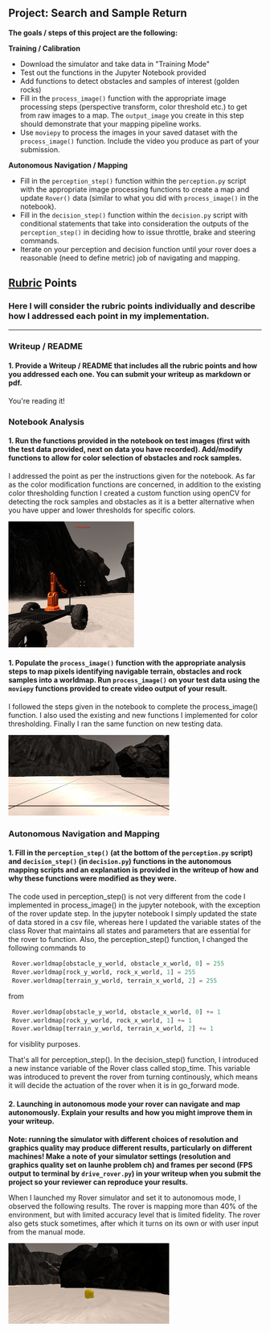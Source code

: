 ## Project: Search and Sample Return

**The goals / steps of this project are the following:**  

**Training / Calibration**  

* Download the simulator and take data in "Training Mode"
* Test out the functions in the Jupyter Notebook provided
* Add functions to detect obstacles and samples of interest (golden rocks)
* Fill in the `process_image()` function with the appropriate image processing steps (perspective transform, color threshold etc.) to get from raw images to a map.  The `output_image` you create in this step should demonstrate that your mapping pipeline works.
* Use `moviepy` to process the images in your saved dataset with the `process_image()` function.  Include the video you produce as part of your submission.

**Autonomous Navigation / Mapping**

* Fill in the `perception_step()` function within the `perception.py` script with the appropriate image processing functions to create a map and update `Rover()` data (similar to what you did with `process_image()` in the notebook).
* Fill in the `decision_step()` function within the `decision.py` script with conditional statements that take into consideration the outputs of the `perception_step()` in deciding how to issue throttle, brake and steering commands.
* Iterate on your perception and decision function until your rover does a reasonable (need to define metric) job of navigating and mapping.  

[//]: # (Image References)

[image1]: ./misc/rover_image.jpg
[image2]: ./calibration_images/example_grid1.jpg
[image3]: ./calibration_images/example_rock1.jpg

## [Rubric](https://review.udacity.com/#!/rubrics/916/view) Points
### Here I will consider the rubric points individually and describe how I addressed each point in my implementation.  

---
### Writeup / README

#### 1. Provide a Writeup / README that includes all the rubric points and how you addressed each one.  You can submit your writeup as markdown or pdf.  

You're reading it!

### Notebook Analysis

#### 1. Run the functions provided in the notebook on test images (first with the test data provided, next on data you have recorded). Add/modify functions to allow for color selection of obstacles and rock samples.
I addressed the point as per the instructions given for the notebook. As far as the color modification functions are concerned, in addition to the existing color thresholding function I created a custom function using openCV for detecting the rock samples and obstacles as it is a better alternative when you have upper and lower thresholds for specific colors.

![alt text][image1]

#### 1. Populate the `process_image()` function with the appropriate analysis steps to map pixels identifying navigable terrain, obstacles and rock samples into a worldmap.  Run `process_image()` on your test data using the `moviepy` functions provided to create video output of your result.
I followed the steps given in the notebook to complete the process_image() function. I also used the existing and new functions I implemented for color thresholding. Finally I ran the same function on new testing data.

![alt text][image2]
### Autonomous Navigation and Mapping

#### 1. Fill in the `perception_step()` (at the bottom of the `perception.py` script) and `decision_step()` (in `decision.py`) functions in the autonomous mapping scripts and an explanation is provided in the writeup of how and why these functions were modified as they were.
The code used in perception_step() is not very different from the code I implemented in process_image() in the jupyter notebook, with the exception of the rover update step. In the jupyter notebook I simply updated the state of data stored in a csv file, whereas here I updated the variable states of the class Rover that maintains all states and parameters that are essential for the rover to function.
Also, the perception_step() function, I changed the following commands to

```python
 Rover.worldmap[obstacle_y_world, obstacle_x_world, 0] = 255
 Rover.worldmap[rock_y_world, rock_x_world, 1] = 255
 Rover.worldmap[terrain_y_world, terrain_x_world, 2] = 255
 ```
 from
 ```python
  Rover.worldmap[obstacle_y_world, obstacle_x_world, 0] += 1
  Rover.worldmap[rock_y_world, rock_x_world, 1] += 1
  Rover.worldmap[terrain_y_world, terrain_x_world, 2] += 1
 ```
for visiblity purposes.

That's all for perception_step(). In the decision_step() function, I introduced a new instance variable of the Rover class called stop_time. This variable
was introduced to prevent the rover from turning continously, which means it will decide the actuation of the rover when it is in go_forward mode.


#### 2. Launching in autonomous mode your rover can navigate and map autonomously.  Explain your results and how you might improve them in your writeup.  

**Note: running the simulator with different choices of resolution and graphics quality may produce different results, particularly on different machines!  Make a note of your simulator settings (resolution and graphics quality set on launhe problem ch) and frames per second (FPS output to terminal by `drive_rover.py`) in your writeup when you submit the project so your reviewer can reproduce your results.**

When I launched my Rover simulator and set it to autonomous mode, I observed the following results. The rover is mapping more than 40% of the environment,
but with limited accuracy level that is limited fidelity. The rover also gets stuck sometimes, after which it turns on its own or with user input from the manual mode. 

![alt text][image3]
